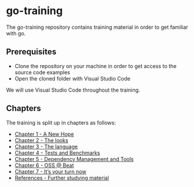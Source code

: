# go-training

The go-training repository contains training material in order to get familiar with go.

## Prerequisites

- Clone the repository on your machine in order to get access to the source code examples
- Open the cloned folder with Visual Studio Code

We will use Visual Studio Code throughout the training.

## Chapters

The training is split up in chapters as follows:

- [Chapter 1 - A New Hope](chapter1/README.md)
- [Chapter 2 - The looks](chapter2/README.md)
- [Chapter 3 - The language](chapter3/README.md)
- [Chapter 4 - Tests and Benchmarks](chapter4/README.md)
- [Chapter 5 - Dependency Management and Tools](chapter5/README.md)
- [Chapter 6 - OSS @ Beat](chapter6/README.md)
- [Chapter 7 - It’s your turn now](chapter7/README.md)
- [References - Further studying material](References/README.md)
